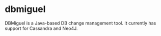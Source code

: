 dbmiguel
========

DBMiguel is a Java-based DB change management tool. It currently has support for Cassandra and Neo4J.
